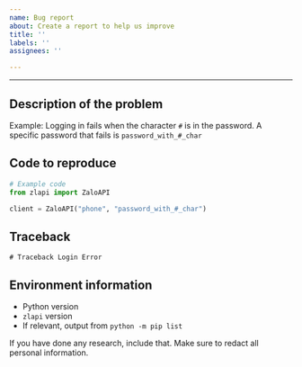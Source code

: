 ```yaml
---
name: Bug report
about: Create a report to help us improve
title: ''
labels: ''
assignees: ''

---
```


---

## Description of the problem
Example: Logging in fails when the character `#` is in the password. A specific password that fails is `password_with_#_char`

## Code to reproduce
```py
# Example code
from zlapi import ZaloAPI

client = ZaloAPI("phone", "password_with_#_char")
```

## Traceback
```
# Traceback Login Error
```

## Environment information
- Python version
- `zlapi` version
- If relevant, output from `python -m pip list`

If you have done any research, include that.
Make sure to redact all personal information.
